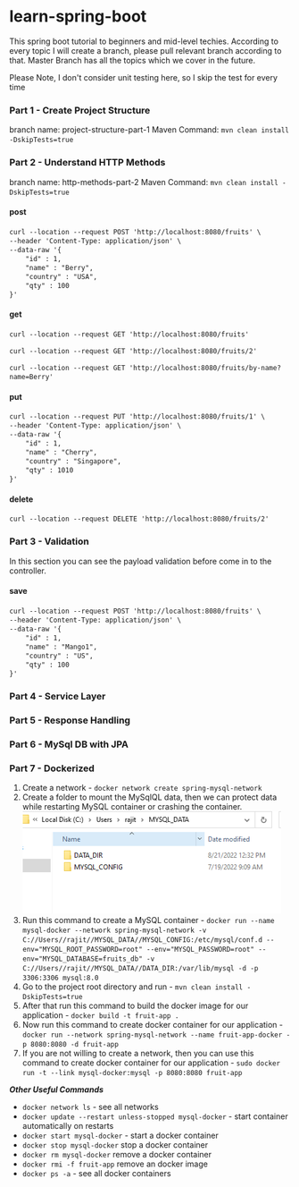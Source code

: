 # learn-spring-boot
This spring boot tutorial to beginners and mid-level techies.
According to every topic I will create a branch, please pull relevant branch according to that.
Master Branch has all the topics which we cover in the future.

Please Note, I don't consider unit testing here, so I skip the test for every time

### Part 1 - Create Project Structure ###

branch name: project-structure-part-1
Maven Command: ```mvn clean install -DskipTests=true```

### Part 2 - Understand HTTP Methods ###

branch name: http-methods-part-2
Maven Command: ```mvn clean install -DskipTests=true```

#### post ####
```
curl --location --request POST 'http://localhost:8080/fruits' \
--header 'Content-Type: application/json' \
--data-raw '{
    "id" : 1,
    "name" : "Berry",
    "country" : "USA",
    "qty" : 100
}'
```

#### get ####
```
curl --location --request GET 'http://localhost:8080/fruits'
```

```
curl --location --request GET 'http://localhost:8080/fruits/2'
```

```
curl --location --request GET 'http://localhost:8080/fruits/by-name?name=Berry'
```


#### put ####
```
curl --location --request PUT 'http://localhost:8080/fruits/1' \
--header 'Content-Type: application/json' \
--data-raw '{
    "id" : 1,
    "name" : "Cherry",
    "country" : "Singapore",
    "qty" : 1010
}'
```

#### delete ####
```
curl --location --request DELETE 'http://localhost:8080/fruits/2'
```

### Part 3 - Validation ###

In this section you can see the payload validation before come in to the controller.

#### save ####

```
curl --location --request POST 'http://localhost:8080/fruits' \
--header 'Content-Type: application/json' \
--data-raw '{
    "id" : 1,
    "name" : "Mango1",
    "country" : "US",
    "qty" : 100
}'
```

### Part 4 - Service Layer ###

### Part 5 - Response Handling ###

### Part 6 - MySql DB with JPA ###

### Part 7 - Dockerized ###

1. Create a network - ```docker network create spring-mysql-network```
2. Create a folder to mount the MySqlQL data, then we can protect data while restarting MySQL container or crashing the container.
   ![MySQL Data Directory](/images/mysql_data_directory.PNG)
3. Run this command to create a MySQL container - ```docker run --name mysql-docker --network spring-mysql-network -v C://Users//rajit//MYSQL_DATA//MYSQL_CONFIG:/etc/mysql/conf.d --env="MYSQL_ROOT_PASSWORD=root" --env="MYSQL_PASSWORD=root" --env="MYSQL_DATABASE=fruits_db" -v C://Users//rajit//MYSQL_DATA//DATA_DIR:/var/lib/mysql -d -p 3306:3306 mysql:8.0```
4. Go to the project root directory and run - ```mvn clean install -DskipTests=true```
5. After that run this command to build the docker image for our application - ```docker build -t fruit-app .```
6. Now run this command to create docker container for our application - ```docker run --network spring-mysql-network --name fruit-app-docker -p 8080:8080 -d fruit-app```
7. If you are not willing to create a network, then you can use this command to create docker container for our application - ```sudo docker run -t --link mysql-docker:mysql -p 8080:8080 fruit-app```

***Other Useful Commands***

- ```docker network ls``` - see all networks
- ```docker update --restart unless-stopped mysql-docker``` - start container automatically on restarts
- ```docker start mysql-docker``` - start a docker container
- ```docker stop mysql-docker``` stop a docker container
- ```docker rm mysql-docker``` remove a docker container
- ```docker rmi -f fruit-app``` remove an docker image
- ```docker ps -a``` - see all docker containers